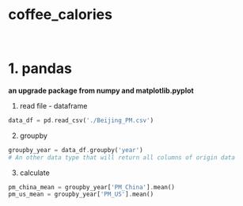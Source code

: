 # coffee_calories
 
# 1. pandas

**an upgrade package from numpy and matplotlib.pyplot**

1. read file - dataframe
```php
data_df = pd.read_csv('./Beijing_PM.csv')
```
2. groupby
```php
groupby_year = data_df.groupby('year')
# An other data type that will return all columns of origin data
```
3. calculate
```php
pm_china_mean = groupby_year['PM_China'].mean()
pm_us_mean = groupby_year['PM_US'].mean()
```
